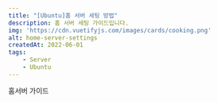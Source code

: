```yaml
---
title: "[Ubuntu]홈 서버 세팅 방법"
description: 홈 서버 세팅 가이드입니다.
img: 'https://cdn.vuetifyjs.com/images/cards/cooking.png'
alt: home-server-settings
createdAt: 2022-06-01
tags: 
    - Server
    - Ubuntu
---
```


홈서버 가이드